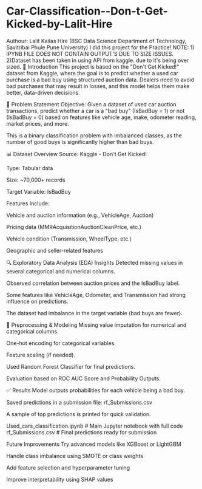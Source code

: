 # Car-Classification--Don-t-Get-Kicked-by-Lalit-Hire
Authour: Lalit Kailas Hire (BSC Data Science Department of Technology, Savitribai Phule Pune University)
I did this project for the Practice!
NOTE: 1) IPYNB FILE DOES NOT CONTAIN OUTPUT'S DUE TO SIZE ISSUES. 
      2)Dataset has been taken in using API from kaggle. due to it's being over sized.
📌 Introduction
This project is based on the "Don't Get Kicked!" dataset from Kaggle, where the goal is to predict whether a used car purchase is a bad buy using structured auction data. Dealers need to avoid bad purchases that may result in losses, and this model helps them make better, data-driven decisions.

🧠 Problem Statement
Objective:
Given a dataset of used car auction transactions, predict whether a car is a "bad buy" (IsBadBuy = 1) or not (IsBadBuy = 0) based on features like vehicle age, make, odometer reading, market prices, and more.

This is a binary classification problem with imbalanced classes, as the number of good buys is significantly higher than bad buys.

📊 Dataset Overview
Source: Kaggle - Don't Get Kicked!

Type: Tabular data

Size: ~70,000+ records

Target Variable: IsBadBuy

Features Include:

Vehicle and auction information (e.g., VehicleAge, Auction)

Pricing data (MMRAcquisitionAuctionCleanPrice, etc.)

Vehicle condition (Transmission, WheelType, etc.)

Geographic and seller-related features

🔍 Exploratory Data Analysis (EDA) Insights
Detected missing values in several categorical and numerical columns.

Observed correlation between auction prices and the IsBadBuy label.

Some features like VehicleAge, Odometer, and Transmission had strong influence on predictions.

The dataset had imbalance in the target variable (bad buys are fewer).

🧰 Preprocessing & Modeling
Missing value imputation for numerical and categorical columns.

One-hot encoding for categorical variables.

Feature scaling (if needed).

Used Random Forest Classifier for final predictions.

Evaluation based on ROC AUC Score and Probability Outputs.

✅ Results
Model outputs probabilities for each vehicle being a bad buy.

Saved predictions in a submission file: rf_Submissions.csv

A sample of top predictions is printed for quick validation.

Used_cars_classification.ipynb   # Main Jupyter notebook with full code
rf_Submissions.csv               # Final predictions ready for submission


 Future Improvements
Try advanced models like XGBoost or LightGBM

Handle class imbalance using SMOTE or class weights

Add feature selection and hyperparameter tuning

Improve interpretability using SHAP values
